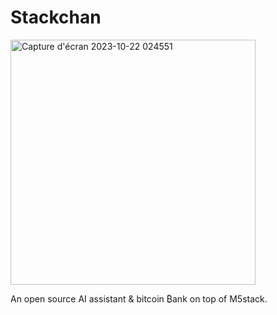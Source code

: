 # Stackchan 

<img width="392" alt="Capture d'écran 2023-10-22 024551" src="https://github.com/DavidDerhy/BoB/assets/15603952/a8ab0816-3fe0-4dd0-9fd2-8952d6b6ec02">


An open source AI assistant & bitcoin ₿ank on top of M5stack.


